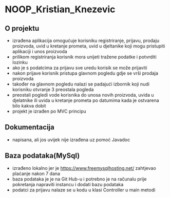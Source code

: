 # NOOP_Kristian_Knezevic

## O projektu
- izrađena aplikacija omogućuje korisniku registriranje, prijavu, prodaju proizvoda, uvid u kretanje prometa, uvid u djeltanike koji mogu pristupiti aplikaciji i unos proizvoda
- prilikom registriranja korisnik mora unijeti tražene podatke i potvrditi lozinku
- ako je s podatcima za prijavu sve uredu korisik se može prijaviti
- nakon prijave korisnik pristupa glavnom pogledu gdje se vrši prodaja proizvoda
- također na glavnom pogledu nalazi se padajući izbornik koji nudi korisniku otvranje 3 preostala pogleda
- preostali pogledi vode korisnika do unosa novih proizvoda, uvida u djelatnike ili uvida u kretanje prometa po datumima kada je ostvarena bilo kakva dobit
- projekt je izrađen po MVC principu

## Dokumentacija
- napisana, ali jos uvijek nije izrađena uz pomoć Javadoc

## Baza podataka(MySql)
- izrađeno lokalno jer je https://www.freemysqlhosting.net/ zahtjevao plaćanje nakon 7 dana
- baza podataka je je na Git Hub-u i potrebno je na računalu prije pokretanja napraviti instancu i dodati bazu podataka
- podatci za prijavu nalaze se u kodu u klasi Controller u main metodi

